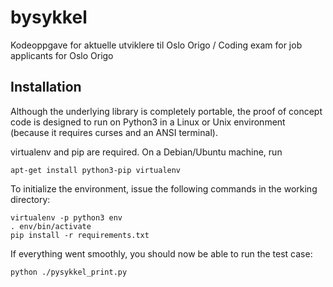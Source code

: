 # bysykkel
Kodeoppgave for aktuelle utviklere til Oslo Origo / Coding exam for job applicants for Oslo Origo 

## Installation

Although the underlying library is completely portable, the proof of concept code is designed to run on Python3 in a Linux or Unix environment (because it requires curses and an ANSI terminal).

virtualenv and pip are required. On a Debian/Ubuntu machine, run

```
apt-get install python3-pip virtualenv
```

To initialize the environment, issue the following commands in the working directory:

```
virtualenv -p python3 env
. env/bin/activate
pip install -r requirements.txt
```

If everything went smoothly, you should now be able to run the test case:

```
python ./pysykkel_print.py
```
